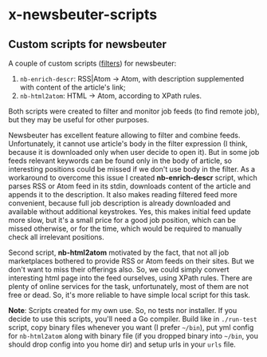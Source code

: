 # x-newsbeuter-scripts

## Custom scripts for newsbeuter

A couple of custom scripts
([filters](https://newsbeuter.org/doc/newsbeuter.html#_scripts_and_filters_snownews_extensions))
for newsbeuter:

1. `nb-enrich-descr`: RSS|Atom -> Atom, with description supplemented with content
   of the article's link;
2. `nb-html2atom`: HTML -> Atom,  according to XPath rules.

Both scripts were created to filter and monitor job feeds (to find remote job),
but they may be useful for other purposes.

Newsbeuter has excellent feature allowing to filter and combine feeds.
Unfortunately, it cannot use article's body in the filter expression (I think,
because it is downloaded only when user decide to open it). But in some job
feeds relevant keywords can be found only in the body of article, so interesting
positions could be missed if we don't use body in the filter. As a workaround to
overcome this issue I created __nb-enrich-descr__ script, which parses RSS or
Atom feed in its stdin, downloads content of the article and appends it to the
description. It also makes reading filtered feed more convenient, because full
job description is already downloaded and available without additional
keystrokes. Yes, this makes initial feed update more slow, but it's a small
price for a good job position, which can be missed otherwise, or for the time,
which would be required to manually check all irrelevant positions.

Second script, __nb-html2atom__ motivated by the fact, that not all job
marketplaces bothered to provide RSS or Atom feeds on their sites. But we don't
want to miss their offerings also. So, we could simply convert interesting html
page into the feed ourselves, using XPath rules. There are plenty of online
services for the task, unfortunately, most of them are not free or dead. So,
it's more reliable to have simple local script for this task. 

__Note__: Scripts created for my own use. So, no tests nor installer. If you
decide to use this scripts, you'll need a Go compiler. Build like in
`./run-test` script, copy binary files whenever you want (I prefer `~/bin`), put
yml config for `nb-html2atom` along with binary file (if you dropped binary into
`~/bin`, you should drop config into you home dir) and setup urls in your `urls`
file.
